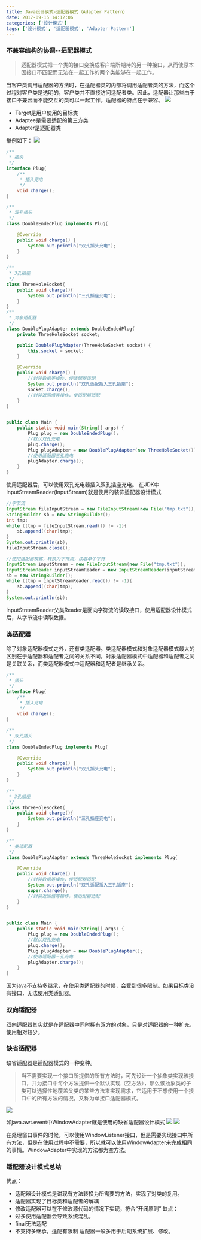```yaml
---
title: Java设计模式-适配器模式（Adapter Pattern）
date: 2017-09-15 14:12:06
categories: ['设计模式']
tags: ['设计模式', '适配器模式', 'Adapter Pattern']
---
```

### 不兼容结构的协调--适配器模式
> 适配器模式把一个类的接口变换成客户端所期待的另一种接口，从而使原本因接口不匹配而无法在一起工作的两个类能够在一起工作。

当客户类调用适配器的方法时，在适配器类的内部将调用适配者类的方法，而这个过程对客户类是透明的，客户类并不直接访问适配者类。因此，适配器让那些由于接口不兼容而不能交互的类可以一起工作。适配器的特点在于兼容。
![](/images/old/20170918%E5%B1%8F%E5%B9%95%E5%BF%AB%E7%85%A72017-09-18%E4%B8%8B%E5%8D%883.17.05.png)
* Target是用户使用的目标类
* Adaptee是需要适配的第三方类
* Adapter是适配器类
<!-- more -->

举例如下：
![](/images/old/20170918%E5%B1%8F%E5%B9%95%E5%BF%AB%E7%85%A72017-09-18%E4%B8%8B%E5%8D%883.11.35.png)
```java
/**
 * 插头
 */
interface Plug{
    /**
     * 插入充电
     */
    void charge();
}

/**
 * 双孔插头
 */
class DoubleEndedPlug implements Plug{

    @Override
    public void charge() {
        System.out.println("双孔插头充电");
    }
}

/**
 * 3孔插座
 */
class ThreeHoleSocket{
    public void charge(){
        System.out.println("三孔插座充电");
    }
}
/**
 * 对象适配器
 */
class DoublePlugAdapter extends DoubleEndedPlug{
    private ThreeHoleSocket socket;

    public DoublePlugAdapter(ThreeHoleSocket socket) {
        this.socket = socket;
    }

    @Override
    public void charge() {
        //封装数据等操作，使适配器适配
        System.out.println("双孔适配插入三孔插座");
        socket.charge();
        //封装返回值等操作，使适配器适配
    }
}


public class Main {
    public static void main(String[] args) {
        Plug plug = new DoubleEndedPlug();
        //默认双孔充电
        plug.charge();
        Plug plugAdapter = new DoublePlugAdapter(new ThreeHoleSocket());
        //使用适配器三孔充电
        plugAdapter.charge();
    }
}
```
使用适配器后，可以使用双孔充电器插入双孔插座充电。
在JDK中InputStreamReader(InputStream)就是使用的装饰适配器设计模式
```java
//字节流
InputStream fileInputStream = new FileInputStream(new File("tmp.txt"));
StringBuilder sb = new StringBuilder();
int tmp;
while ((tmp = fileInputStream.read()) != -1){
    sb.append((char)tmp);
}
System.out.println(sb);
fileInputStream.close();

//使用适配器模式，转换为字符流，读取单个字符
InputStream inputStream = new FileInputStream(new File("tmp.txt"));
InputStreamReader inputStreamReader = new InputStreamReader(inputStream);
sb = new StringBuilder();
while ((tmp = inputStreamReader.read()) != -1){
    sb.append((char)tmp);
}
System.out.println(sb);
```
InputStreamReader父类Reader是面向字符流的读取接口，使用适配器设计模式后，从字节流中读取数据。

### 类适配器
除了对象适配器模式之外，还有类适配器。类适配器模式和对象适配器模式最大的区别在于适配器和适配者之间的关系不同，对象适配器模式中适配器和适配者之间是关联关系，而类适配器模式中适配器和适配者是继承关系。
```java
/**
 * 插头
 */
interface Plug{
    /**
     * 插入充电
     */
    void charge();
}

/**
 * 双孔插头
 */
class DoubleEndedPlug implements Plug{

    @Override
    public void charge() {
        System.out.println("双孔插头充电");
    }
}

/**
 * 3孔插座
 */
class ThreeHoleSocket{
    public void charge(){
        System.out.println("三孔插座充电");
    }
}

/**
 * 类适配器
 */
class DoublePlugAdapter extends ThreeHoleSocket implements Plug{

    @Override
    public void charge() {
        //封装数据等操作，使适配器适配
        System.out.println("双孔适配插入三孔插座");
        super.charge();
        //封装返回值等操作，使适配器适配
    }
}


public class Main {
    public static void main(String[] args) {
        Plug plug = new DoubleEndedPlug();
        //默认双孔充电
        plug.charge();
        Plug plugAdapter = new DoublePlugAdapter();
        //使用适配器三孔充电
        plugAdapter.charge();
    }
}
```
因为java不支持多继承，在使用类适配器的时候，会受到很多限制。如果目标类没有接口，无法使用类适配器。

### 双向适配器
双向适配器其实就是在适配器中同时拥有双方的对象，只是对适配器的一种扩充，使用相对较少。

### 缺省适配器
缺省适配器是适配器模式的一种变种。
> 当不需要实现一个接口所提供的所有方法时，可先设计一个抽象类实现该接口，并为接口中每个方法提供一个默认实现（空方法），那么该抽象类的子类可以选择性地覆盖父类的某些方法来实现需求，它适用于不想使用一个接口中的所有方法的情况，又称为单接口适配器模式。

![](/images/old/20170918%E5%B1%8F%E5%B9%95%E5%BF%AB%E7%85%A72017-09-18%E4%B8%8B%E5%8D%883.27.08.png)

如java.awt.event中WindowAdapter就是使用的缺省适配器设计模式
![](/images/old/20170918%E5%B1%8F%E5%B9%95%E5%BF%AB%E7%85%A72017-09-18%E4%B8%8B%E5%8D%883.29.11.png)
![](/images/old/20170918%E5%B1%8F%E5%B9%95%E5%BF%AB%E7%85%A72017-09-18%E4%B8%8B%E5%8D%883.29.18.png)

在处理窗口事件的时候，可以使用WindowListener接口，但是需要实现接口中所有方法，但是在使用过程中不需要，所以就可以使用WindowAdapter来完成相同的事情。WindowAdapter中实现的方法都为空方法。

### 适配器设计模式总结
优点：
* 适配器设计模式是讲现有方法转换为所需要的方法，实现了对类的复用。
* 适配器实现了目标类和适配者的解耦
* 修改适配器可以在不修改源代码的情况下实现，符合“开闭原则”
缺点：
* 过多使用适配器会导致系统混乱。
* final无法适配
* 不支持多继承，适配有限制
适配器一般多用于后期系统扩展、修改。

